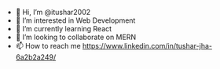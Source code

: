 - 👋 Hi, I’m @itushar2002
- 👀 I’m interested in Web Development
- 🌱 I’m currently learning React
- 💞️ I’m looking to collaborate on MERN
- 📫 How to reach me https://www.linkedin.com/in/tushar-jha-6a2b2a249/

<!---
itushar2002/itushar2002 is a ✨ special ✨ repository because its `README.md` (this file) appears on your GitHub profile.
You can click the Preview link to take a look at your changes.
--->
